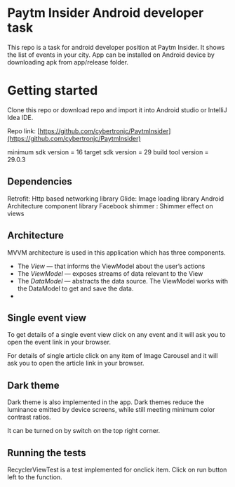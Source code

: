 # Paytm Insider Android developer task

This repo is a task for android developer position at Paytm Insider. It shows the list of events in your city.
App can be installed on Android device by downloading apk from app/release folder.


# Getting started

Clone this repo or download repo and import it into Android studio or IntelliJ Idea IDE. 

Repo link:
[https://github.com/cybertronjc/PaytmInsider](https://github.com/cybertronjc/PaytmInsider)

minimum sdk version = 16
target sdk version = 29
build tool version = 29.0.3


## Dependencies

Retrofit: Http based networking library
Glide: Image loading library
Android Architecture component library
Facebook shimmer : Shimmer effect on views

## Architecture
MVVM architecture is used in this application which has three components.
-   The  _View_  — that informs the ViewModel about the user’s actions
-   The  _ViewModel_  — exposes streams of data relevant to the View
-   The  _DataModel_  — abstracts the data source. The ViewModel works with the DataModel to get and save the data.
- 

## Single event view

To get details of a single event view click on any event and it will ask you to open the event link in your browser.

For details of single article click on any item of Image Carousel and it will ask you to open the article link in your browser.

## Dark theme
Dark theme is also implemented in the app. Dark themes reduce the luminance emitted by device screens, while still meeting minimum color contrast ratios.

It can be turned on by switch on the top right corner. 

## Running the tests
RecyclerViewTest is a test  implemented for onclick item. Click on run button left to the function.
